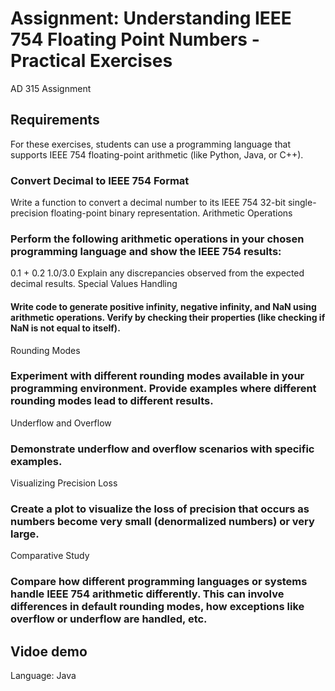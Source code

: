 # Assignment: Understanding IEEE 754 Floating Point Numbers - Practical Exercises
AD 315 Assignment

## Requirements
For these exercises, students can use a programming language that supports IEEE 754 floating-point arithmetic (like Python, Java, or C++).

### Convert Decimal to IEEE 754 Format

Write a function to convert a decimal number to its IEEE 754 32-bit single-precision floating-point binary representation.
Arithmetic Operations

### Perform the following arithmetic operations in your chosen programming language and show the IEEE 754 results:
0.1 + 0.2
1.0/3.0
Explain any discrepancies observed from the expected decimal results.
Special Values Handling

#### Write code to generate positive infinity, negative infinity, and NaN using arithmetic operations. Verify by checking their properties (like checking if NaN is not equal to itself).
Rounding Modes

### Experiment with different rounding modes available in your programming environment. Provide examples where different rounding modes lead to different results.
Underflow and Overflow

### Demonstrate underflow and overflow scenarios with specific examples.
Visualizing Precision Loss

### Create a plot to visualize the loss of precision that occurs as numbers become very small (denormalized numbers) or very large.
Comparative Study

### Compare how different programming languages or systems handle IEEE 754 arithmetic differently. This can involve differences in default rounding modes, how exceptions like overflow or underflow are handled, etc.

## Vidoe demo
Language: Java
